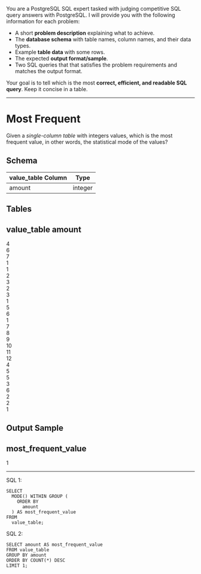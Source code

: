 You are a PostgreSQL SQL expert tasked with judging competitive SQL query answers with PostgreSQL. I will provide you with the following information for each problem:

* A short **problem description** explaining what to achieve.
* The **database schema** with table names, column names, and their data types.
* Example **table data** with some rows.
* The expected **output format/sample**.
* Two SQL queries that that satisfies the problem requirements and matches the output format.

Your goal is to tell which is the most **correct, efficient, and readable SQL query**. Keep it concise in a table.

---

# Most Frequent

Given a _single-column table_ with integers values, which is the most frequent value, in other words, the statistical mode of the values?  
  
## Schema

value_table  **Column** | **Type**  
---|---  
amount | integer  
  
## Tables

value_table  **amount**  
---  
4  
6  
7  
1  
1  
2  
3  
2  
3  
1  
5  
6  
1  
7  
8  
9  
10  
11  
12  
4  
5  
5  
3  
6  
2  
2  
1  
  
## Output Sample

**most_frequent_value**  
---  
1


---

SQL 1: 
```
SELECT
  MODE() WITHIN GROUP (
    ORDER BY
      amount
  ) AS most_frequent_value
FROM
  value_table;
```

SQL 2: 
```
SELECT amount AS most_frequent_value
FROM value_table
GROUP BY amount
ORDER BY COUNT(*) DESC
LIMIT 1;
```
